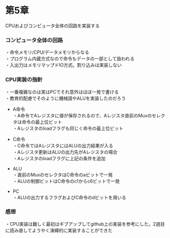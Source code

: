 # 第5章
CPUおよびコンピュータ全体の回路を実装する  

### コンピュータ全体の回路
・命令メモリ/CPU/データメモリからなる  
・プログラム内蔵方式なので命令もデータの一部として扱われる  
・入出力はメモリマップドIO方式。割り込みは実装しない  

### CPU実装の指針
・一番複雑なのは実はPCでそれ意外はほぼ一発で書ける  
・教育的配慮でそのように機械語やALUを実装したのだろう  
  
- A命令  
・A命令でAレジスタに値が保存されるので、Aレジスタ直前のMuxのセレクタは命令の最上位ビット    
・Aレジスタのloadフラグも同じく命令の最上位ビット    

- C命令  
・C命令ではAレジスタにはALUの出力結果が入る  
・Aレジスタ更新はALUの出力先がAレジスタの場合  
・Aレジスタのloadフラグに上記の条件を追加  

- ALU  
・直前のMuxのセレクタはC命令のaビットで一発  
・ALUの制御ビットはC命令のc1からc6ビットで一発  

- PC  
・ALUの出力するフラグおよびC命令のdビットを用いる  

### 感想
・CPU実装は難しく最初はギブアップしてgithub上の実装を参考にした。2週目に読み直してようやく演繹的に実装することができた   

